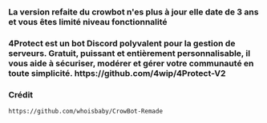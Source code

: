 <h3> La version refaite du crowbot n'es plus à jour elle date de 3 ans et vous êtes limité niveau fonctionnalité </h3>

<h3> 4Protect est un bot Discord polyvalent pour la gestion de serveurs. Gratuit, puissant et entièrement personnalisable, il vous aide à sécuriser, modérer et gérer votre communauté en toute simplicité.  https://github.com/4wip/4Protect-V2
</h3>


### Crédit
```
https://github.com/whoisbaby/CrowBot-Remade
```
